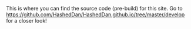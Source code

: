 This is where you can find the source code (pre-build) for this site. Go to https://github.com/HashedDan/HashedDan.github.io/tree/master/develop for a closer look!
